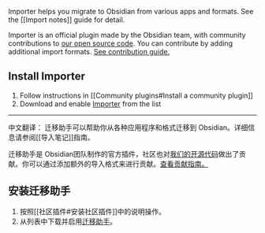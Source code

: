 Importer helps you migrate to Obsidian from various apps and formats. See the [[Import notes]] guide for detail.

Importer is an official plugin made by the Obsidian team, with community contributions to [our open source code](https://github.com/obsidianmd/obsidian-importer). You can contribute by adding additional import formats. [See contribution guide.](https://github.com/obsidianmd/obsidian-importer/blob/master/CONTRIBUTING.md)

## Install Importer

1. Follow instructions in [[Community plugins#Install a community plugin]]
2. Download and enable [Importer](obsidian://show-plugin?id=obsidian-importer) from the list

---

中文翻译：
迁移助手可以帮助你从各种应用程序和格式迁移到 Obsidian。详细信息请参阅[[导入笔记]]指南。

迁移助手是 Obsidian团队制作的官方插件，社区也对[我们的开源代码](https://github.com/obsidianmd/obsidian-importer)做出了贡献。你可以通过添加额外的导入格式来进行贡献。[查看贡献指南。](https://github.com/obsidianmd/obsidian-importer/blob/master/CONTRIBUTING.md)

## 安装迁移助手

1. 按照[[社区插件#安装社区插件]]中的说明操作。
2. 从列表中下载并启用[迁移助手](obsidian://show-plugin?id=obsidian-importer)。